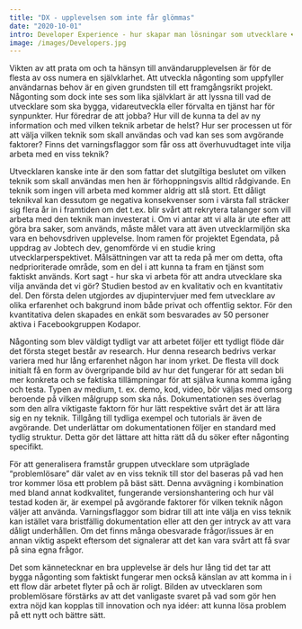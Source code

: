 ```yaml
---
title: "DX - upplevelsen som inte får glömmas"
date: "2020-10-01"
intro: Developer Experience - hur skapar man lösningar som utvecklare ❤️ älskar?
image: /images/Developers.jpg
---
```


Vikten av att prata om och ta hänsyn till användarupplevelsen är för de flesta av oss numera en självklarhet. Att utveckla någonting som uppfyller användarnas behov är en given grundsten till ett framgångsrikt projekt. 
Någonting som dock inte ses som lika självklart är att lyssna till vad de utvecklare som ska bygga, vidareutveckla eller förvalta en tjänst har för synpunkter. Hur föredrar de att jobba? Hur vill de kunna ta del av ny information och med vilken teknik arbetar de helst? Hur ser processen ut för att välja vilken teknik som skall användas och vad kan ses som avgörande faktorer? Finns det varningsflaggor som får oss att överhuvudtaget inte vilja arbeta med en viss teknik? 

Utvecklaren kanske inte är den som fattar det slutgiltiga beslutet om vilken teknik som skall användas men hen är förhoppningsvis alltid rådgivande. En teknik som ingen vill arbeta med kommer aldrig att slå stort. Ett dåligt teknikval kan dessutom ge negativa konsekvenser som i värsta fall sträcker sig flera år in i framtiden om det t.ex. blir svårt att rekrytera talanger som vill arbeta med den teknik man investerat i. Om vi antar att vi alla är ute efter att göra bra saker, som används, måste målet vara att även utvecklarmiljön ska vara en behovsdriven upplevelse.
Inom ramen för projektet Egendata, på uppdrag av Jobtech dev, genomförde vi en studie kring utvecklarperspektivet. Målsättningen var att  ta reda på mer om detta, ofta nedprioriterade område, som en del i att kunna ta fram en tjänst som faktiskt används. Kort sagt - hur ska vi arbeta för att andra utvecklare ska vilja använda det vi gör?
Studien bestod av en kvalitativ och en kvantitativ del. Den första delen utgjordes av djupintervjuer med fem  utvecklare av olika erfarenhet och bakgrund inom både privat och offentlig sektor. För den kvantitativa delen skapades en enkät som besvarades av 50 personer aktiva i Facebookgruppen Kodapor. 

Någonting som blev väldigt tydligt var att arbetet följer ett tydligt flöde där det första steget består av research. Hur denna research bedrivs verkar variera med hur lång erfarenhet någon har inom yrket. De flesta vill dock initialt få en form av övergripande bild av hur det fungerar för att sedan bli mer konkreta och se faktiska tillämpningar för att själva kunna komma igång och testa. Typen av medium, t. ex. demo, kod, video, bör väljas med omsorg beroende på vilken målgrupp som ska nås. Dokumentationen ses överlag som den allra viktigaste faktorn för hur lätt respektive svårt det är att lära sig en ny teknik. Tillgång till tydliga exempel och tutorials är även de avgörande. Det underlättar om dokumentationen följer en standard med tydlig struktur. Detta gör det lättare att hitta rätt då du söker efter någonting specifikt. 

För att generalisera framstår gruppen utvecklare som utpräglade “problemlösare” där valet av en viss teknik till stor del baseras på vad hen tror kommer lösa ett problem på bäst sätt. Denna avvägning i kombination med bland annat kodkvalitet, fungerande versionshantering och hur väl testad koden är, är exempel på avgörande faktorer för vilken teknik någon väljer att använda. Varningsflaggor som bidrar till att inte välja en viss teknik kan istället vara bristfällig dokumentation eller att den ger intryck av att vara dåligt underhållen. Om det finns många obesvarade frågor/issues är en annan viktig aspekt eftersom det signalerar att det kan vara svårt att  få svar på sina egna frågor. 

Det som kännetecknar en bra upplevelse är dels hur lång tid det tar att bygga någonting som faktiskt fungerar men också känslan av att komma in i ett flow där arbetet flyter på och är roligt. Bilden av utvecklaren som problemlösare förstärks av att det vanligaste svaret på vad som gör hen extra nöjd kan kopplas till innovation och nya idéer: att kunna lösa problem på ett nytt och bättre sätt.


